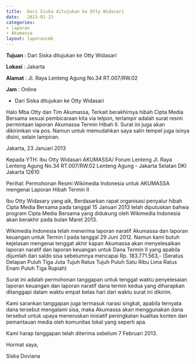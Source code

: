 ```yaml
---	
title: 	Dari Siska ditujukan ke Otty Widasari
date: 	2013-01-23
categories:	
- laporan	
- Akumassa	
layout: laporancmb	
---	
```

		
**Tujuan** :	Dari Siska ditujukan ke Otty Widasari
	
**Lokasi** :	Jakarta 
	
**Alamat** : 	Jl. Raya Lenteng Agung No.34 RT.007/RW.02
	
**Jam** :	Online

* Dari Siska ditujukan ke Otty Widasari

Halo Mba Otty dan Tim Akumassa,
Terkait berakhirnya hibah Cipta Media Bersama sesuai pembicaraan kita via telpon, terlampir adalah surat resmi permintaan laporan Akumassa Termin Hibah II.
Surat ini juga akan dikirimkan via pos. Namun untuk memudahkan saya salin tempel juga isinya disini, selain lampiran.

 Jakarta, 23 Januari 2013

 Kepada YTH:
 Ibu Otty Widasari
 AKUMASSA/ Forum Lenteng
 Jl. Raya Lenteng Agung No.34 RT.007/RW.02
 Lenteng Agung - Jakarta Selatan
 DKI Jakarta 12610

 Perihal: Permohonan Resmi Wikimedia Indonesia untuk AKUMASSA mengenai Laporan Hibah Termin II

 Ibu Otty Widasary yang aik,
 Berdasarkan rapat organisasi penyalur hibah Cipta Media Bersama pada tanggal 15 Januari 2013 
 telah diputuskan bahwa program Cipta Media Bersama yang didukung oleh Wikimedia Indonesia akan berakhir pada
 bulan Maret 2013.

 Wikimedia Indonesia telah menerima laporan naratif Akumassa dan laporan keuangan untuk Termin I pada tanggal 29 Juni 2012. 
 Namun kami butuh kejelasan mengenai tenggat akhir kapan Akumassa akan menyelesaikan laporan naratif dan laporan keuangan untuk 
 Dana Termin II yang apabila dijumlah dari saldo sisa sebelumnya mencapai Rp. 183.771.563,- (Seratus Delapan Puluh Tiga Juta 
 Tujuh Ratus Tujuh Puluh Satu Ribu Lima Ratus Enam Puluh Tiga Rupiah)

 Surat ini adalah permohonan tanggapan untuk tenggat waktu penyelesaian laporan keuangan dan laporan naratif dana termin kedua 
 yang diharapkan ditanggapi dalam waktu empat belas hari dari waktu surat ini dikirim.

 Kami sarankan tanggapan juga termasuk narasi singkat, apabila ternyata dana tersebut mengalami sisa, maka Akumassa akan 
 menggunakan dana tersebut untuk upaya meneruskan inisiatif peningkatan kualitas konten dan pemantauan media oleh komunitas lokal 
 yang seperti apa.

 Kami harap tanggapan telah diterima sebelum 7 Februari 2013.

 Hormat saya,
 
 Siska Doviana
